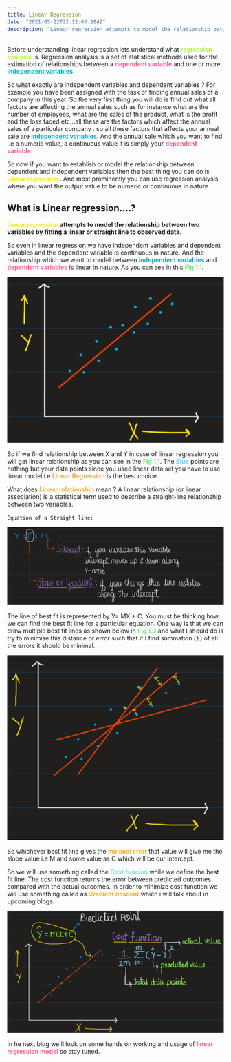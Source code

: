 ```yaml
---
title: Linear Regression
date: "2021-05-22T22:12:03.284Z"
description: "Linear regression attempts to model the relationship between two variables ......."
---
```


<p>Before understanding linear regression lets understand what <strong style="color:#affc41">regression analysis</strong> is.
Regression analysis is a set of statistical methods used for the estimation of relationships between a <strong style="color:#fe5d9f">dependent variable</strong> and one or more <strong style="color:#00b2ca">independent variables.</strong></p>

<p>So what exactly are independent variables and dependent variables ? For example you have been assigned with the task of finding annual sales of a company in this year. So the very first thing you will do is find out what all factors are affecting the annual sales such as for instance what are the number of employees, what are  the sales of the product, what is the profit and the loss faced etc...all these are the factors which affect the annual sales of a particular company . so all these factors that affects your annual sale are <strong style="color:#00b2ca">independent variables</strong>. And the annual sale which you want to find i.e a numeric value, a continuous value it is simply your <strong style="color:#fe5d9f">dependent variable</strong>. 
</p>

<p>So now if you want to establish or model the relationship between dependent and independent variables then the best thing you can do is <strong style="color:#eeef20">Linear regression </strong>. And most prominently you can use regression analysis where you want the output value to be  numeric or continuous in nature</p>

## What is Linear regression….?     

__<strong style="color:#eeef20">Linear regression </strong>attempts to model the relationship between two variables by fitting a linear or straight line to observed data.__
<p> So even in linear regression we have independent variables and dependent variables and the dependent variable is continuous in nature. And the relationship which we want to model between <strong style="color:#00b2ca">independent variables</strong> and <strong style="color:#fe5d9f">dependent variables</strong> is linear in nature. As you can see in this <strong style="color:#7ae582">Fig 1.1</strong>. </p>

![Linear regression](./fig-1.1.PNG)
<br>
<p>So if we find relationship between X and Y in case of linear regression you will get linear relationship as you can see in the <strong style="color:#7ae582">Fig 1.1</strong>. The <strong style="color:#59d2fe">Blue</strong> points are nothing but your data points since you used linear data set you have to use linear model i.e <strong style="color:#fab129">Linear Regression</strong> is the best choice. 
</p>
<p>What does <strong style="color:#fab129">Linear relationship</strong> mean ?  A linear relationship (or linear association) is a statistical term used to describe a straight-line relationship between two variables.</p>

`Equation of a Straight line: `

![Linear regression](./fig-1.2.PNG)

<p>The line of best fit is represented by Y= MX + C. You must be thinking how we can find the best fit line for a particular equation. One way is that we can draw multiple best fit lines as shown below in <strong style="color:#7ae582">Fig 1.3</strong> and what I should do is try to minimise this distance or error such that if I find summation (Σ) of all the errors it should be minimal. 
</p>

![Linear regression](./fig-1.3.PNG)

<p>So whichever best fit line gives the <strong style="color:#fab129">minimal error</strong> that value will give me the slope value i.e M and some value as C which will be our intercept.
</p>
<p>So we will use something called the <strong style="color:#72efdd">Cost funcion</strong> while we define the best fit line. The cost function returns the error between predicted outcomes compared with the actual outcomes. In order to minimize cost function we will use something called as <strong style="color:#fab129"> Gradient descent</strong> which i will talk about in upcoming blogs.</p>

![Linear regression](./fig-1.4.PNG)

<p>In he next blog we'll look on some hands on working and usage of <strong style="color:#fe5d9f">linear regression model</strong> so stay tuned. </p>